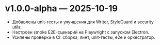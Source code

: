 # v1.0.0-alpha — 2025-10-19
- Добавлены unit-тесты и улучшения для Writer, StyleGuard и security utils.
- Настроен smoke E2E-сценарий на Playwright с запуском Electron.
- Усилены проверки в CI: сборка, линт, unit-тесты, e2e и оркестратор.
